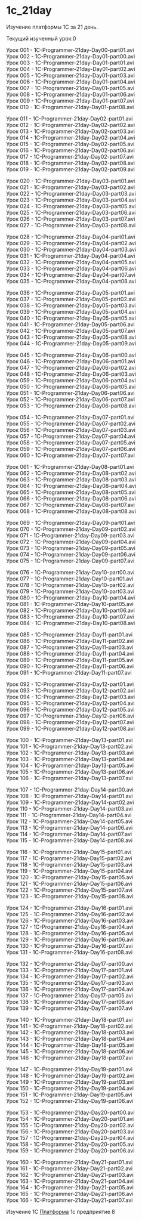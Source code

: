# 1c_21day
Изучение платформы 1С за 21 день.  <br />

Текущий изученный урок:0 <br />

Урок 001 - 1C-Programmer-21day-Day00-part01.avi <br />
Урок 002 - 1C-Programmer-21day-Day01-part00.avi <br />
Урок 003 - 1C-Programmer-21day-Day01-part01.avi <br />
Урок 004 - 1C-Programmer-21day-Day01-part02.avi <br />
Урок 005 - 1C-Programmer-21day-Day01-part03.avi <br />
Урок 006 - 1C-Programmer-21day-Day01-part04.avi <br />
Урок 007 - 1C-Programmer-21day-Day01-part05.avi <br />
Урок 008 - 1C-Programmer-21day-Day01-part06.avi <br />
Урок 009 - 1C-Programmer-21day-Day01-part07.avi <br />
Урок 010 - 1C-Programmer-21day-Day01-part08.avi <br />

Урок 011 - 1C-Programmer-21day-Day02-part01.avi <br />
Урок 012 - 1C-Programmer-21day-Day02-part02.avi <br />
Урок 013 - 1C-Programmer-21day-Day02-part03.avi <br />
Урок 014 - 1C-Programmer-21day-Day02-part04.avi <br />
Урок 015 - 1C-Programmer-21day-Day02-part05.avi <br />
Урок 016 - 1C-Programmer-21day-Day02-part06.avi <br />
Урок 017 - 1C-Programmer-21day-Day02-part07.avi <br />
Урок 018 - 1C-Programmer-21day-Day02-part08.avi <br />
Урок 019 - 1C-Programmer-21day-Day02-part09.avi <br />

Урок 020 - 1C-Programmer-21day-Day03-part01.avi <br />
Урок 021 - 1C-Programmer-21day-Day03-part02.avi <br />
Урок 022 - 1C-Programmer-21day-Day03-part03.avi <br />
Урок 023 - 1C-Programmer-21day-Day03-part04.avi <br />
Урок 024 - 1C-Programmer-21day-Day03-part05.avi <br />
Урок 025 - 1C-Programmer-21day-Day03-part06.avi <br />
Урок 026 - 1C-Programmer-21day-Day03-part07.avi <br />
Урок 027 - 1C-Programmer-21day-Day03-part08.avi <br />

Урок 028 - 1C-Programmer-21day-Day04-part01.avi <br />
Урок 029 - 1C-Programmer-21day-Day04-part02.avi <br />
Урок 030 - 1C-Programmer-21day-Day04-part03.avi <br />
Урок 031 - 1C-Programmer-21day-Day04-part04.avi <br />
Урок 032 - 1C-Programmer-21day-Day04-part05.avi <br />
Урок 033 - 1C-Programmer-21day-Day04-part06.avi <br />
Урок 034 - 1C-Programmer-21day-Day04-part07.avi <br />
Урок 035 - 1C-Programmer-21day-Day04-part08.avi <br />

Урок 036 - 1C-Programmer-21day-Day05-part01.avi <br />
Урок 037 - 1C-Programmer-21day-Day05-part02.avi <br />
Урок 038 - 1C-Programmer-21day-Day05-part03.avi <br />
Урок 039 - 1C-Programmer-21day-Day05-part04.avi <br />
Урок 040 - 1C-Programmer-21day-Day05-part05.avi <br />
Урок 041 - 1C-Programmer-21day-Day05-part06.avi <br />
Урок 042 - 1C-Programmer-21day-Day05-part07.avi <br />
Урок 043 - 1C-Programmer-21day-Day05-part08.avi <br />
Урок 044 - 1C-Programmer-21day-Day05-part09.avi <br />

Урок 045 - 1C-Programmer-21day-Day06-part00.avi <br />
Урок 046 - 1C-Programmer-21day-Day06-part01.avi <br />
Урок 047 - 1C-Programmer-21day-Day06-part02.avi <br />
Урок 048 - 1C-Programmer-21day-Day06-part03.avi <br />
Урок 059 - 1C-Programmer-21day-Day06-part04.avi <br />
Урок 050 - 1C-Programmer-21day-Day06-part05.avi <br />
Урок 051 - 1C-Programmer-21day-Day06-part06.avi <br />
Урок 052 - 1C-Programmer-21day-Day06-part07.avi <br />
Урок 053 - 1C-Programmer-21day-Day06-part08.avi <br />

Урок 054 - 1C-Programmer-21day-Day07-part01.avi <br />
Урок 055 - 1C-Programmer-21day-Day07-part02.avi <br />
Урок 056 - 1C-Programmer-21day-Day07-part03.avi <br />
Урок 057 - 1C-Programmer-21day-Day07-part04.avi <br />
Урок 058 - 1C-Programmer-21day-Day07-part05.avi <br />
Урок 059 - 1C-Programmer-21day-Day07-part06.avi <br />
Урок 060 - 1C-Programmer-21day-Day07-part07.avi <br />

Урок 061 - 1C-Programmer-21day-Day08-part01.avi <br />
Урок 062 - 1C-Programmer-21day-Day08-part02.avi <br />
Урок 063 - 1C-Programmer-21day-Day08-part03.avi <br />
Урок 064 - 1C-Programmer-21day-Day08-part04.avi <br />
Урок 065 - 1C-Programmer-21day-Day08-part05.avi <br />
Урок 066 - 1C-Programmer-21day-Day08-part06.avi <br />
Урок 067 - 1C-Programmer-21day-Day08-part07.avi <br />
Урок 068 - 1C-Programmer-21day-Day08-part08.avi <br />

Урок 069 - 1C-Programmer-21day-Day09-part01.avi <br />
Урок 070 - 1C-Programmer-21day-Day09-part02.avi <br />
Урок 071 - 1C-Programmer-21day-Day09-part03.avi <br />
Урок 072 - 1C-Programmer-21day-Day09-part04.avi <br />
Урок 073 - 1C-Programmer-21day-Day09-part05.avi <br />
Урок 074 - 1C-Programmer-21day-Day09-part06.avi <br />
Урок 075 - 1C-Programmer-21day-Day09-part07.avi <br />

Урок 076 - 1C-Programmer-21day-Day10-part00.avi <br />
Урок 077 - 1C-Programmer-21day-Day10-part01.avi <br />
Урок 078 - 1C-Programmer-21day-Day10-part02.avi <br />
Урок 079 - 1C-Programmer-21day-Day10-part03.avi <br />
Урок 080 - 1C-Programmer-21day-Day10-part04.avi <br />
Урок 081 - 1C-Programmer-21day-Day10-part05.avi <br />
Урок 082 - 1C-Programmer-21day-Day10-part06.avi <br />
Урок 083 - 1C-Programmer-21day-Day10-part07.avi <br />
Урок 084 - 1C-Programmer-21day-Day10-part08.avi <br />

Урок 085 - 1C-Programmer-21day-Day11-part01.avi <br />
Урок 086 - 1C-Programmer-21day-Day11-part02.avi <br />
Урок 087 - 1C-Programmer-21day-Day11-part03.avi <br />
Урок 088 - 1C-Programmer-21day-Day11-part04.avi <br />
Урок 089 - 1C-Programmer-21day-Day11-part05.avi <br />
Урок 090 - 1C-Programmer-21day-Day11-part06.avi <br />
Урок 091 - 1C-Programmer-21day-Day11-part07.avi <br />

Урок 092 - 1C-Programmer-21day-Day12-part01.avi <br />
Урок 093 - 1C-Programmer-21day-Day12-part02.avi <br />
Урок 094 - 1C-Programmer-21day-Day12-part03.avi <br />
Урок 095 - 1C-Programmer-21day-Day12-part04.avi <br />
Урок 096 - 1C-Programmer-21day-Day12-part05.avi <br />
Урок 097 - 1C-Programmer-21day-Day12-part06.avi <br />
Урок 098 - 1C-Programmer-21day-Day12-part07.avi <br />
Урок 099 - 1C-Programmer-21day-Day12-part08.avi <br />

Урок 100 - 1C-Programmer-21day-Day13-part01.avi <br />
Урок 101 - 1C-Programmer-21day-Day13-part02.avi <br />
Урок 102 - 1C-Programmer-21day-Day13-part03.avi <br />
Урок 103 - 1C-Programmer-21day-Day13-part04.avi <br />
Урок 104 - 1C-Programmer-21day-Day13-part05.avi <br />
Урок 105 - 1C-Programmer-21day-Day13-part06.avi <br />
Урок 106 - 1C-Programmer-21day-Day13-part07.avi <br />

Урок 107 - 1C-Programmer-21day-Day14-part00.avi <br />
Урок 108 - 1C-Programmer-21day-Day14-part01.avi <br />
Урок 109 - 1C-Programmer-21day-Day14-part02.avi <br />
Урок 110 - 1C-Programmer-21day-Day14-part03.avi <br />
Урок 111 - 1C-Programmer-21day-Day14-part04.avi <br />
Урок 112 - 1C-Programmer-21day-Day14-part05.avi <br />
Урок 113 - 1C-Programmer-21day-Day14-part06.avi <br />
Урок 114 - 1C-Programmer-21day-Day14-part07.avi <br />
Урок 115 - 1C-Programmer-21day-Day14-part08.avi <br />

Урок 116 - 1C-Programmer-21day-Day15-part01.avi <br />
Урок 117 - 1C-Programmer-21day-Day15-part02.avi <br />
Урок 118 - 1C-Programmer-21day-Day15-part03.avi <br />
Урок 119 - 1C-Programmer-21day-Day15-part04.avi <br />
Урок 120 - 1C-Programmer-21day-Day15-part05.avi <br />
Урок 121 - 1C-Programmer-21day-Day15-part06.avi <br />
Урок 122 - 1C-Programmer-21day-Day15-part07.avi <br />
Урок 123 - 1C-Programmer-21day-Day15-part08.avi <br />

Урок 124 - 1C-Programmer-21day-Day16-part01.avi <br />
Урок 125 - 1C-Programmer-21day-Day16-part02.avi <br />
Урок 126 - 1C-Programmer-21day-Day16-part03.avi <br />
Урок 127 - 1C-Programmer-21day-Day16-part04.avi <br />
Урок 128 - 1C-Programmer-21day-Day16-part05.avi <br />
Урок 129 - 1C-Programmer-21day-Day16-part06.avi <br />
Урок 130 - 1C-Programmer-21day-Day16-part07.avi <br />
Урок 131 - 1C-Programmer-21day-Day16-part08.avi <br />

Урок 132 - 1C-Programmer-21day-Day17-part00.avi <br />
Урок 133 - 1C-Programmer-21day-Day17-part01.avi <br />
Урок 134 - 1C-Programmer-21day-Day17-part02.avi <br />
Урок 135 - 1C-Programmer-21day-Day17-part03.avi <br />
Урок 136 - 1C-Programmer-21day-Day17-part04.avi <br />
Урок 137 - 1C-Programmer-21day-Day17-part05.avi <br />
Урок 138 - 1C-Programmer-21day-Day17-part06.avi <br />
Урок 139 - 1C-Programmer-21day-Day17-part07.avi <br />

Урок 140 - 1C-Programmer-21day-Day18-part01.avi <br />
Урок 141 - 1C-Programmer-21day-Day18-part02.avi <br />
Урок 142 - 1C-Programmer-21day-Day18-part03.avi <br />
Урок 143 - 1C-Programmer-21day-Day18-part04.avi <br />
Урок 144 - 1C-Programmer-21day-Day18-part05.avi <br />
Урок 145 - 1C-Programmer-21day-Day18-part06.avi <br />
Урок 146 - 1C-Programmer-21day-Day18-part07.avi <br />

Урок 147 - 1C-Programmer-21day-Day19-part01.avi <br />
Урок 148 - 1C-Programmer-21day-Day19-part02.avi <br />
Урок 149 - 1C-Programmer-21day-Day19-part03.avi <br />
Урок 150 - 1C-Programmer-21day-Day19-part04.avi <br />
Урок 151 - 1C-Programmer-21day-Day19-part05.avi <br />
Урок 152 - 1C-Programmer-21day-Day19-part06.avi <br />

Урок 153 - 1C-Programmer-21day-Day20-part00.avi <br />
Урок 154 - 1C-Programmer-21day-Day20-part01.avi <br />
Урок 155 - 1C-Programmer-21day-Day20-part02.avi <br />
Урок 156 - 1C-Programmer-21day-Day20-part03.avi <br />
Урок 157 - 1C-Programmer-21day-Day20-part04.avi <br />
Урок 158 - 1C-Programmer-21day-Day20-part05.avi <br />
Урок 159 - 1C-Programmer-21day-Day20-part06.avi <br />

Урок 160 - 1C-Programmer-21day-Day21-part01.avi <br />
Урок 161 - 1C-Programmer-21day-Day21-part02.avi <br />
Урок 162 - 1C-Programmer-21day-Day21-part03.avi <br />
Урок 163 - 1C-Programmer-21day-Day21-part04.avi <br />
Урок 164 - 1C-Programmer-21day-Day21-part05.avi <br />
Урок 165 - 1C-Programmer-21day-Day21-part06.avi <br />
Урок 166 - 1C-Programmer-21day-Day21-part07.avi <br />



Изучение 1С
<u>Платформа</u> 1с предприятие 8



